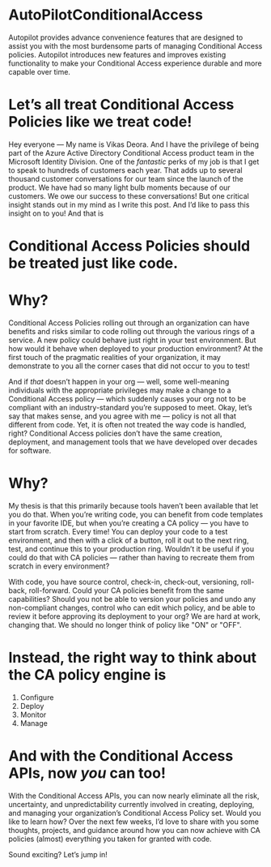 # AutoPilotConditionalAccess
Autopilot provides advance convenience features that are designed to assist you with the most burdensome parts of managing Conditional Access policies. Autopilot introduces new features and improves existing functionality to make your Conditional Access experience durable and more capable over time.

# Let’s all treat Conditional Access Policies like we treat code!
Hey everyone — My name is Vikas Deora. And I have the privilege of being part of the Azure Active Directory Conditional Access product team in the Microsoft Identity Division. One of the *fantastic* perks of my job is that I get to speak to hundreds of customers each year. That adds up to several thousand customer conversations for our team since the launch of the product. We have had so many light bulb moments because of our customers. We owe our success to these conversations! But one critical insight stands out in my mind as I write this post. And I’d like to pass this insight on to you! And that is 

# Conditional Access Policies should be treated just like code.

# Why?

Conditional Access Policies rolling out through an organization can have benefits and risks similar to code rolling out through the various rings of a service. A new policy could behave just right in your test environment. But how would it behave when deployed to your production environment? At the first touch of the pragmatic realities of your organization, it may demonstrate to you all the corner cases that did not occur to you to test!

And if *that* doesn’t happen in your org — well, some well-meaning individuals with the appropriate privileges may make a change to a Conditional Access policy — which suddenly causes your org not to be compliant with an industry-standard you’re supposed to meet.
Okay, let’s say that makes sense, and you agree with me — policy is not all that different from code. Yet, it is often not treated the way code is handled, right? Conditional Access policies don’t have the same creation, deployment, and management tools that we have developed over decades for software.

# Why?

My thesis is that this primarily because tools haven’t been available that let you do that. When you’re writing code, you can benefit from code templates in your favorite IDE, but when you’re creating a CA policy — you have to start from scratch. Every time!
You can deploy your code to a test environment, and then with a click of a button, roll it out to the next ring, test, and continue this to your production ring. Wouldn’t it be useful if you could do that with CA policies — rather than having to recreate them from scratch in every environment?

With code, you have source control, check-in, check-out, versioning, roll-back, roll-forward. Could your CA policies benefit from the same capabilities? Should you not be able to version your policies and undo any non-compliant changes, control who can edit which policy, and be able to review it before approving its deployment to your org? We are hard at work, changing that. We should no longer think of policy like "ON" or "OFF".

# Instead, the right way to think about the CA policy engine is

1. Configure
2. Deploy
3. Monitor
4. Manage

# And with the Conditional Access APIs, now *you* can too!
With the Conditional Access APIs, you can now nearly eliminate all the risk, uncertainty, and unpredictability currently involved in creating, deploying, and managing your organization’s Conditional Access Policy set. Would you like to learn how?
Over the next few weeks, I’d love to share with you some thoughts, projects, and guidance around how you can now achieve with CA policies (almost) everything you taken for granted with code.

Sound exciting?
Let’s jump in!




